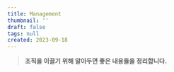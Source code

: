 ```yaml
---
title: Management
thumbnail: ''
draft: false
tags: null
created: 2023-09-18
---
```



 > 
 > **조직을 이끌기 위해 알아두면 좋은 내용들을 정리합니다.**
